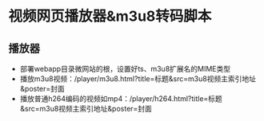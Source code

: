 # 视频网页播放器&m3u8转码脚本

## 播放器
- 部署webapp目录微网站的根，设置好ts、m3u8扩展名的MIME类型
- 播放m3u8视频：/player/m3u8.html?title=标题&src=m3u8视频主索引地址&poster=封面
- 播放普通h264编码的视频如mp4：/player/h264.html?title=标题&src=m3u8视频主索引地址&poster=封面
